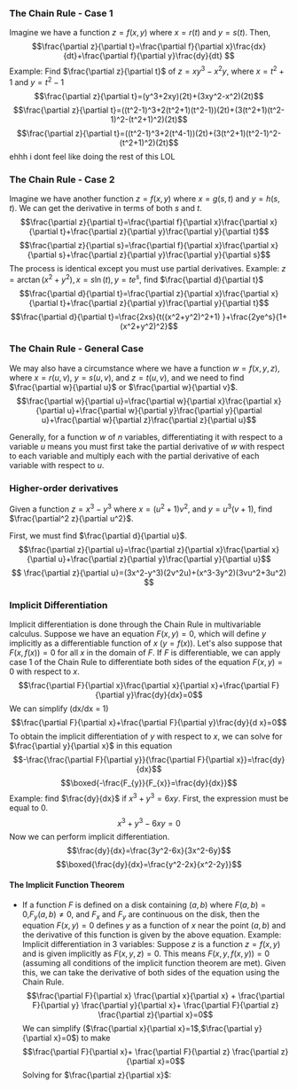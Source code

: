 ### The Chain Rule - Case 1
Imagine we have a function $z=f(x,y)$ where $x=r(t)$ and $y=s(t)$.  Then,$$\frac{\partial z}{\partial t}=\frac{\partial f}{\partial x}\frac{dx}{dt}+\frac{\partial f}{\partial y}\frac{dy}{dt} $$Example: Find $\frac{\partial z}{\partial t}$ of $z=xy^3-x^2y$, where $x=t^2 +1$ and $y=t^2-1$
$$\frac{\partial z}{\partial t}=(y^3+2xy)(2t)+(3xy^2-x^2)(2t)$$
$$\frac{\partial z}{\partial t}=((t^2-1)^3+2(t^2+1)(t^2-1))(2t)+(3(t^2+1)(t^2-1)^2-(t^2+1)^2)(2t)$$
$$\frac{\partial z}{\partial t}=((t^2-1)^3+2(t^4-1))(2t)+(3(t^2+1)(t^2-1)^2-(t^2+1)^2)(2t)$$
ehhh i dont feel like doing the rest of this LOL


### The Chain Rule - Case 2
Imagine we have another function $z=f(x,y)$ where $x=g(s,t)$ and $y=h(s,t)$. 
We can get the derivative in terms of both $s$ and $t$.
$$\frac{\partial z}{\partial t}=\frac{\partial f}{\partial x}\frac{\partial x}{\partial t}+\frac{\partial z}{\partial y}\frac{\partial y}{\partial t}$$
$$\frac{\partial z}{\partial s}=\frac{\partial f}{\partial x}\frac{\partial x}{\partial s}+\frac{\partial z}{\partial y}\frac{\partial y}{\partial s}$$
The process is identical except you must use partial derivatives.
Example: $z=\arctan(x^2+y^2), x = s\ln(t),y=te^s$, find $\frac{\partial d}{\partial t}$
$$\frac{\partial d}{\partial t}=\frac{\partial z}{\partial x}\frac{\partial x}{\partial t}+\frac{\partial z}{\partial y}\frac{\partial y}{\partial t}$$
$$\frac{\partial d}{\partial t}=\frac{2xs}{t((x^2+y^2)^2+1) }+\frac{2ye^s}{1+(x^2+y^2)^2}$$
### The Chain Rule - General Case

We may also have a circumstance where we have a function $w=f(x,y,z)$, where $x=r(u,v)$, $y=s(u,v)$, and $z=t(u,v)$, and we need to find $\frac{\partial w}{\partial u}$ or  $\frac{\partial w}{\partial v}$. 
$$\frac{\partial w}{\partial u}=\frac{\partial w}{\partial x}\frac{\partial x}{\partial u}+\frac{\partial w}{\partial y}\frac{\partial y}{\partial u}+\frac{\partial w}{\partial z}\frac{\partial z}{\partial u}$$

Generally, for a function $w$ of $n$ variables, differentiating it with respect to a variable $u$ means you must first take the partial derivative of $w$ with respect to each variable and multiply each with the partial derivative of each variable with respect to $u$.
### Higher-order derivatives
Given a function $z=x^3-y^3$ where $x=(u^2+1)v^2$, and $y=u^3(v+1)$,  find $\frac{\partial^2 z}{\partial u^2}$.

First, we must find $\frac{\partial d}{\partial u}$.
$$\frac{\partial z}{\partial u}=\frac{\partial z}{\partial x}\frac{\partial x}{\partial u}+\frac{\partial z}{\partial y}\frac{\partial y}{\partial u}$$
$$
\frac{\partial z}{\partial u}=(3x^2-y^3)(2v^2u)+(x^3-3y^2)(3vu^2+3u^2)
$$


### Implicit Differentiation
Implicit differentiation is done through the Chain Rule in multivariable calculus.
Suppose we have an equation $F(x,y)=0$, which will define $y$ implicitly as a differentiable function of $x$ ($y=f(x)$). Let's also suppose that $F(x,f(x))=0$ for all $x$ in the domain of $F$. If $F$ is differentiable, we can apply case 1 of the Chain Rule to differentiate both sides of the equation $F(x,y)=0$ with respect to $x$.
$$\frac{\partial F}{\partial x}\frac{\partial x}{\partial x}+\frac{\partial F}{\partial y}\frac{dy}{dx}=0$$
We can simplify (dx/dx = 1)
$$\frac{\partial F}{\partial x}+\frac{\partial F}{\partial y}\frac{dy}{d x}=0$$To obtain the implicit differentiation of $y$ with respect to $x$, we can solve for $\frac{\partial y}{\partial x}$ in this equation
$$-\frac{\frac{\partial F}{\partial y}}{\frac{\partial F}{\partial x}}=\frac{dy}{dx}$$
$$\boxed{-\frac{F_{y}}{F_{x}}=\frac{dy}{dx}}$$
Example: find $\frac{dy}{dx}$ if $x^3+y^3=6xy$.
First, the expression must be equal to 0. $$x^3+y^3-6xy=0$$
Now we can perform implicit differentiation.
$$\frac{dy}{dx}=\frac{3y^2-6x}{3x^2-6y}$$
$$\boxed{\frac{dy}{dx}=\frac{y^2-2x}{x^2-2y}}$$
#### The Implicit Function Theorem
- If a function $F$ is defined on a disk containing  $(a,b)$ where $F(a,b)=0$,$F_{y}(a,b)\not=0$, and $F_x$ and $F_y$ are continuous on the disk, then the equation $F(x,y)=0$ defines $y$ as a function of $x$ near the point $(a,b)$ and the derivative of this function is given by the above equation.
	Example: Implicit differentiation in 3 variables:
	Suppose $z$ is a function $z=f(x,y)$ and is given implicitly as $F(x,y,z)=0$. This means $F(x,y,f(x,y))=0$ (assuming all conditions of the implicit function theorem are met). Given this, we can take the derivative of both sides of the equation using the Chain Rule. $$\frac{\partial F}{\partial x} \frac{\partial x}{\partial x} + \frac{\partial F}{\partial y} \frac{\partial y}{\partial x}+ \frac{\partial F}{\partial z} \frac{\partial z}{\partial x}=0$$
	We can simplify ($\frac{\partial x}{\partial x}=1$,$\frac{\partial y}{\partial x}=0$) to make$$\frac{\partial F}{\partial x}+ \frac{\partial F}{\partial z} \frac{\partial z}{\partial x}=0$$ Solving for $\frac{\partial z}{\partial x}$:
	$$$$